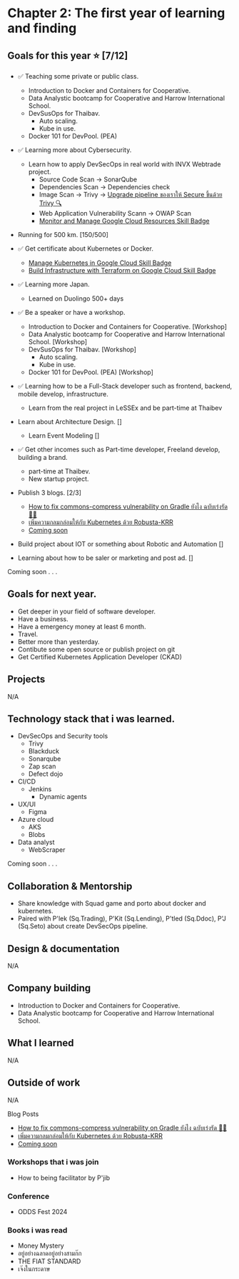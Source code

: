 # Chapter 2: The first year of learning and finding

## Goals for this year ⭐️ [7/12]

* ✅ Teaching some private or public class. 
  * Introduction to Docker and Containers for Cooperative.
  * Data Analystic bootcamp for Cooperative and Harrow International School.
  * DevSusOps for Thaibav.
    * Auto scaling.
    * Kube in use.
  * Docker 101 for DevPool. (PEA)
 
* ✅ Learning more about Cybersecurity. 
  * Learn how to apply DevSecOps in real world with INVX Webtrade project.
    * Source Code Scan -> SonarQube
    * Dependencies Scan -> Dependencies check
    * Image Scan -> Trivy -> [Upgrade pipeline ของเราให้ Secure ขึ้นด้วย Trivy 🔍](https://medium.com/odds-team/upgrade-pipeline-%E0%B8%82%E0%B8%AD%E0%B8%87%E0%B9%80%E0%B8%A3%E0%B8%B2%E0%B9%83%E0%B8%AB%E0%B9%89-secure-%E0%B8%82%E0%B8%B6%E0%B9%89%E0%B8%99%E0%B8%94%E0%B9%89%E0%B8%A7%E0%B8%A2-trivy-3e65abb51606)
    * Web Application Vulnerability Scann -> OWAP Scan
    * [Monitor and Manage Google Cloud Resources Skill Badge](https://www.credly.com/badges/8bcd5af9-c81a-4c19-94b3-79d5fe2c8e5f/public_url)

* Running for 500 km. [150/500]

* ✅ Get certificate about Kubernetes or Docker.
  * [Manage Kubernetes in Google Cloud Skill Badge](https://www.credly.com/badges/dbe4fd7c-bf96-4834-8129-c084e95a2f14/public_url)
  * [Build Infrastructure with Terraform on Google Cloud Skill Badge](https://www.credly.com/badges/f788cbec-61c9-45d1-8c96-53cae40c9ec2/public_url)

* ✅ Learning more Japan.
  * Learned on Duolingo 500+ days

* ✅ Be a speaker or have a workshop.
  * Introduction to Docker and Containers for Cooperative. [Workshop]
  * Data Analystic bootcamp for Cooperative and Harrow International School. [Workshop]
  * DevSusOps for Thaibav. [Workshop]
    * Auto scaling.
    * Kube in use.
  * Docker 101 for DevPool. (PEA) [Workshop]
    
* ✅ Learning how to be a Full-Stack developer such as frontend, backend, mobile develop, infrastructure.
  * Learn from the real project in LeSSEx and be part-time at Thaibev

* Learn about Architecture Design. []
  * Learn Event Modeling []

* ✅ Get other incomes such as Part-time developer, Freeland develop, building a brand.
  * part-time at Thaibev.
  * New startup project.

* Publish 3 blogs. [2/3]
  * [How to fix commons-compress vulnerability on Gradle ยังไง ฉบับเร่งรัด 🔧💡](https://medium.com/odds-team/%E0%B9%80%E0%B8%9E%E0%B8%B4%E0%B9%88%E0%B8%A1%E0%B8%84%E0%B8%A7%E0%B8%B2%E0%B8%A1%E0%B8%81%E0%B8%A5%E0%B8%A1%E0%B8%81%E0%B8%A5%E0%B9%88%E0%B8%AD%E0%B8%A1%E0%B9%83%E0%B8%AB%E0%B9%89%E0%B8%81%E0%B8%B1%E0%B8%9A-kubernetes-%E0%B8%94%E0%B9%89%E0%B8%A7%E0%B8%A2-robusta-krr-291e63bcf506)
  * [เพิ่มความกลมกล่อมให้กับ Kubernetes ด้วย Robusta-KRR](https://medium.com/odds-team/how-to-fix-commons-compress-vulnerability-on-gradle-%E0%B8%A2%E0%B8%B1%E0%B8%87%E0%B9%84%E0%B8%87-%E0%B8%89%E0%B8%9A%E0%B8%B1%E0%B8%9A%E0%B9%80%E0%B8%A3%E0%B9%88%E0%B8%87%E0%B8%A3%E0%B8%B1%E0%B8%94-1b0baa32ed2c)
  * [Coming soon]()

* Build project about IOT or something about Robotic and Automation []

* Learning about how to be saler or marketing and post ad. []

Coming soon . . .

## Goals for next year.

* Get deeper in your field of software developer.
* Have a business.
* Have a emergency money at least 6 month.
* Travel.
* Better more than yesterday.
* Contibute some open source or publish project on git
* Get Certified Kubernetes Application Developer (CKAD)

## Projects
N/A

## Technology stack that i was learned.

* DevSecOps and Security tools
  * Trivy
  * Blackduck
  * Sonarqube
  * Zap scan
  * Defect dojo
* CI/CD
  * Jenkins
    * Dynamic agents 
* UX/UI
  * Figma
* Azure cloud
  * AKS
  * Blobs
* Data analyst
  * WebScraper  

Coming soon . . .

## Collaboration & Mentorship
* Share knowledge with Squad game and porto about docker and kubernetes.
* Paired with P'lek (Sq.Trading), P'Kit (Sq.Lending), P'tled (Sq.Ddoc), P'J (Sq.Seto) about create DevSecOps pipeline.

## Design & documentation
N/A

## Company building

  * Introduction to Docker and Containers for Cooperative.
  * Data Analystic bootcamp for Cooperative and Harrow International School.

## What I learned
N/A

## Outside of work
N/A

Blog Posts

  * [How to fix commons-compress vulnerability on Gradle ยังไง ฉบับเร่งรัด 🔧💡](https://medium.com/odds-team/%E0%B9%80%E0%B8%9E%E0%B8%B4%E0%B9%88%E0%B8%A1%E0%B8%84%E0%B8%A7%E0%B8%B2%E0%B8%A1%E0%B8%81%E0%B8%A5%E0%B8%A1%E0%B8%81%E0%B8%A5%E0%B9%88%E0%B8%AD%E0%B8%A1%E0%B9%83%E0%B8%AB%E0%B9%89%E0%B8%81%E0%B8%B1%E0%B8%9A-kubernetes-%E0%B8%94%E0%B9%89%E0%B8%A7%E0%B8%A2-robusta-krr-291e63bcf506)
  * [เพิ่มความกลมกล่อมให้กับ Kubernetes ด้วย Robusta-KRR](https://medium.com/odds-team/how-to-fix-commons-compress-vulnerability-on-gradle-%E0%B8%A2%E0%B8%B1%E0%B8%87%E0%B9%84%E0%B8%87-%E0%B8%89%E0%B8%9A%E0%B8%B1%E0%B8%9A%E0%B9%80%E0%B8%A3%E0%B9%88%E0%B8%87%E0%B8%A3%E0%B8%B1%E0%B8%94-1b0baa32ed2c)
  * [Coming soon]()

### Workshops that i was join

* How to being facilitator by P'jib

### Conference

* ODDS Fest 2024

### Books i was read

* Money Mystery
* อยู่อย่างฉลาดอยู่อย่างสามก๊ก
* THE FIAT STANDARD
* เจ๊งในกระดาษ

